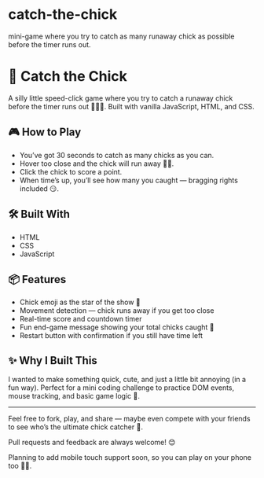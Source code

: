 # catch-the-chick
mini-game where you try to catch as many runaway chick as possible before the timer runs out.

# 🐥 Catch the Chick

A silly little speed-click game where you try to catch a runaway chick before the timer runs out 🏃‍♀️💨. Built with vanilla JavaScript, HTML, and CSS.

## 🎮 How to Play
- You’ve got 30 seconds to catch as many chicks as you can.
- Hover too close and the chick will run away 🐤💨.
- Click the chick to score a point.
- When time’s up, you’ll see how many you caught — bragging rights included 😏.

## 🛠️ Built With
- HTML
- CSS
- JavaScript

## 📦 Features
- Chick emoji as the star of the show 🐥
- Movement detection — chick runs away if you get too close
- Real-time score and countdown timer
- Fun end-game message showing your total chicks caught 🤩
- Restart button with confirmation if you still have time left

## ✨ Why I Built This
I wanted to make something quick, cute, and just a little bit annoying (in a fun way).
Perfect for a mini coding challenge to practice DOM events, mouse tracking, and basic game logic 🐣.

---

Feel free to fork, play, and share — maybe even compete with your friends to see who’s the ultimate chick catcher 💪.

Pull requests and feedback are always welcome! 😊

Planning to add mobile touch support soon, so you can play on your phone too 📱🐥.
